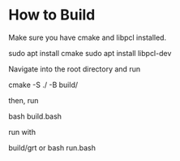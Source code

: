 # How to Build

Make sure you have cmake and libpcl installed.

sudo apt install cmake
sudo apt install libpcl-dev

Navigate into the root directory and run

cmake -S ./ -B build/

then, run

bash build.bash

run with

build/grt
or
bash run.bash
